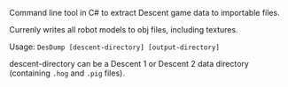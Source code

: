 Command line tool in C# to extract Descent game data to importable files.

Currenly writes all robot models to obj files, including textures.

Usage: `DesDump [descent-directory] [output-directory]`

descent-directory can be a Descent 1 or Descent 2 data directory (containing
`.hog` and `.pig` files).

